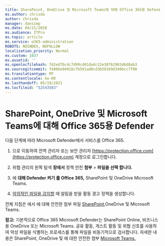 ```yaml
---
title: SharePoint, OneDrive 및 Microsoft Teams에 대해 Office 365용 Defender
ms.author: chrisda
author: chrisda
manager: dansimp
ms.date: 04/21/2020
ms.audience: ITPro
ms.topic: article
ms.service: o365-administration
ROBOTS: NOINDEX, NOFOLLOW
localization_priority: Normal
ms.custom: 1037
ms.assetid: ''
ms.openlocfilehash: 7d2ed7bc4c7d99cd01dadc12e38762903d6d8ab3
ms.sourcegitcommit: f4866e94918c7b591ad0cd3b58169d340bcc7f00
ms.translationtype: MT
ms.contentlocale: ko-KR
ms.lasthandoff: 05/19/2021
ms.locfileid: "52543583"
---
```

# <a name="microsoft-defender-for-office-365-for-sharepoint-onedrive-and-microsoft-teams"></a>SharePoint, OneDrive 및 Microsoft Teams에 대해 Office 365용 Defender

다음 단계에 따라 Microsoft Defender에서 서비스를 Office 365.

1. 으로 이동하여 전역 관리자 또는 보안 관리자 [https://protection.office.com](https://protection.office.com) 계정으로 로그인합니다.

2. 위협 관리의 왼쪽 탐색 **창에서** 정책 안전 **첨부** \> **파일을 선택 합니다.**

3. 에 **대해 Defender 켜기 를 Office 365,** SharePoint 및 OneDrive Microsoft Teams.

4. [악의적인 파일을 감지할](/microsoft-365/compliance/create-activity-alerts) 때 알림을 받을 활동 경고 정책을 생성합니다.

전체 지침은 에서 에 대해 안전한 첨부 파일 [SharePoint,](/microsoft-365/security/office-365-security/turn-on-atp-for-spo-odb-and-teams)OneDrive 및 Microsoft Teams.

**참고:** 기본적으로 Office 365 Microsoft Defender는 SharePoint Online, 비즈니스용 OneDrive 또는 Microsoft Teams. 공유 활동, 게스트 활동 및 위협 신호를 사용하여 악성 파일을 식별하는 프로세스를 통해 파일을 비동기적으로 검사합니다. 자세한 내용은 SharePoint, OneDrive 및 에 대한 안전한 첨부 [Microsoft Teams.](/microsoft-365/security/office-365-security/atp-for-spo-odb-and-teams)
